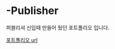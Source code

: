 # -Publisher
퍼블리셔 신입때 만들어 뒀던 포트폴리오 입니다.

<a href="https://yunhyunho.github.io/-Publisher/popor/portfolio..html">포트폴리오 url</a>
